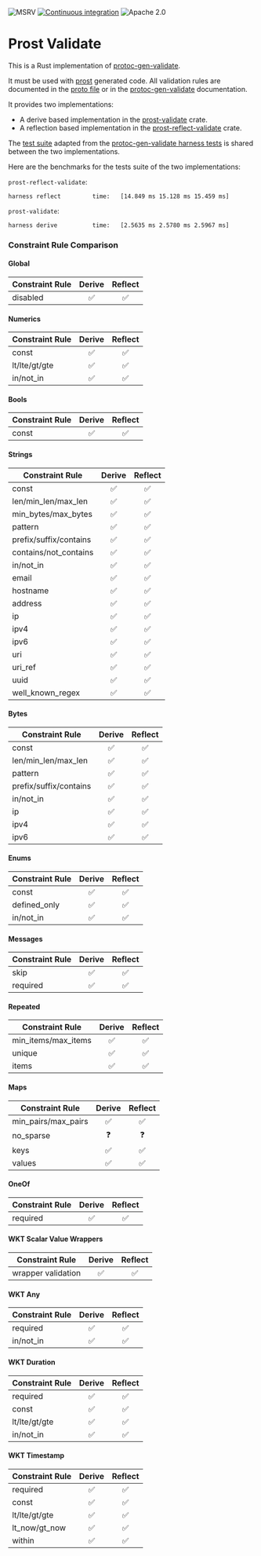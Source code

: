![MSRV](https://img.shields.io/badge/rustc-1.74+-blue.svg)
[![Continuous integration](https://github.com/linka-cloud/prost-validate/actions/workflows/ci_derive.yml/badge.svg)](https://github.com/linka-cloud/prost-validate/actions/workflows/ci_derive.yml)
![Apache 2.0](https://img.shields.io/badge/license-Apache2.0-blue.svg)

# Prost Validate

This is a Rust implementation of [protoc-gen-validate](https://github.com/bufbuild/protoc-gen-validate).

It must be used with [prost](https://github.com/tokio-rs/prost) generated code.
All validation rules are documented in the [proto file](../main/prost-validate-types/proto/validate/validate.proto)
or in the [protoc-gen-validate](https://github.com/bufbuild/protoc-gen-validate/blob/v1.1.0/README.md#constraint-rules)
documentation.

It provides two implementations:

- A derive based implementation in the [prost-validate](prost-validate/README.md) crate.
- A reflection based implementation in the [prost-reflect-validate](prost-reflect-validate/README.md) crate.

The [test suite](prost-validate-tests) adapted from
the [protoc-gen-validate harness tests](https://github.com/bufbuild/protoc-gen-validate/blob/v1.1.0/tests/harness/executor/cases.go)
is shared between the two implementations.

Here are the benchmarks for the tests suite of the two implementations:

`prost-reflect-validate`:

```
harness reflect         time:   [14.849 ms 15.128 ms 15.459 ms]
```

`prost-validate`:

```
harness derive          time:   [2.5635 ms 2.5780 ms 2.5967 ms]
```

### Constraint Rule Comparison

#### Global

| Constraint Rule | Derive | Reflect |
|-----------------|:------:|:-------:|
| disabled        |   ✅    |    ✅    |

#### Numerics

| Constraint Rule | Derive | Reflect |
|-----------------|:------:|:-------:|
| const           |   ✅    |    ✅    |
| lt/lte/gt/gte   |   ✅    |    ✅    |
| in/not_in       |   ✅    |    ✅    |

#### Bools

| Constraint Rule | Derive | Reflect |
|-----------------|:------:|:-------:|
| const           |   ✅    |    ✅    |

#### Strings

| Constraint Rule        | Derive | Reflect |
|------------------------|:------:|:-------:|
| const                  |   ✅    |    ✅    |
| len/min\_len/max_len   |   ✅    |    ✅    |
| min\_bytes/max\_bytes  |   ✅    |    ✅    |
| pattern                |   ✅    |    ✅    |
| prefix/suffix/contains |   ✅    |    ✅    |
| contains/not_contains  |   ✅    |    ✅    |
| in/not_in              |   ✅    |    ✅    |
| email                  |   ✅    |    ✅    |
| hostname               |   ✅    |    ✅    |
| address                |   ✅    |    ✅    |
| ip                     |   ✅    |    ✅    |
| ipv4                   |   ✅    |    ✅    |
| ipv6                   |   ✅    |    ✅    |
| uri                    |   ✅    |    ✅    |
| uri_ref                |   ✅    |    ✅    |
| uuid                   |   ✅    |    ✅    |
| well_known_regex       |   ✅    |    ✅    |

#### Bytes

| Constraint Rule        | Derive | Reflect |
|------------------------|:------:|:-------:|
| const                  |   ✅    |    ✅    |
| len/min\_len/max_len   |   ✅    |    ✅    |
| pattern                |   ✅    |    ✅    |
| prefix/suffix/contains |   ✅    |    ✅    |
| in/not_in              |   ✅    |    ✅    |
| ip                     |   ✅    |    ✅    |
| ipv4                   |   ✅    |    ✅    |
| ipv6                   |   ✅    |    ✅    |

#### Enums

| Constraint Rule | Derive | Reflect |
|-----------------|:------:|:-------:|
| const           |   ✅    |    ✅    |
| defined_only    |   ✅    |    ✅    |
| in/not_in       |   ✅    |    ✅    |

#### Messages

| Constraint Rule | Derive | Reflect |
|-----------------|:------:|:-------:|
| skip            |   ✅    |    ✅    |
| required        |   ✅    |    ✅    |

#### Repeated

| Constraint Rule      | Derive | Reflect |
|----------------------|:------:|:-------:|
| min\_items/max_items |   ✅    |    ✅    |
| unique               |   ✅    |    ✅    |
| items                |   ✅    |    ✅    |

#### Maps

| Constraint Rule      | Derive | Reflect |
|----------------------|:------:|:-------:|
| min\_pairs/max_pairs |   ✅    |    ✅    |
| no_sparse            |   ❓    |    ❓    |
| keys                 |   ✅    |    ✅    |
| values               |   ✅    |    ✅    |

#### OneOf

| Constraint Rule | Derive | Reflect |
|-----------------|:------:|:-------:|
| required        |   ✅    |    ✅    |

#### WKT Scalar Value Wrappers

| Constraint Rule    | Derive | Reflect |
|--------------------|:------:|:-------:|
| wrapper validation |   ✅    |    ✅    |

#### WKT Any

| Constraint Rule | Derive | Reflect |
|-----------------|:------:|:-------:|
| required        |   ✅    |    ✅    |
| in/not_in       |   ✅    |    ✅    |

#### WKT Duration

| Constraint Rule | Derive | Reflect |
|-----------------|:------:|:-------:|
| required        |   ✅    |    ✅    |
| const           |   ✅    |    ✅    |
| lt/lte/gt/gte   |   ✅    |    ✅    |
| in/not_in       |   ✅    |    ✅    |

#### WKT Timestamp

| Constraint Rule | Derive | Reflect |
|-----------------|:------:|:-------:|
| required        |   ✅    |    ✅    |
| const           |   ✅    |    ✅    |
| lt/lte/gt/gte   |   ✅    |    ✅    |
| lt_now/gt_now   |   ✅    |    ✅    |
| within          |   ✅    |    ✅    |
